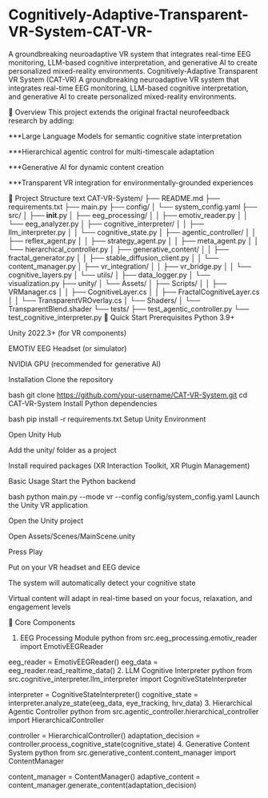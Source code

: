 # Cognitively-Adaptive-Transparent-VR-System-CAT-VR-
A groundbreaking neuroadaptive VR system that integrates real-time EEG monitoring, LLM-based cognitive interpretation, and generative AI to create personalized mixed-reality environments.
Cognitively-Adaptive Transparent VR System (CAT-VR)
A groundbreaking neuroadaptive VR system that integrates real-time EEG monitoring, LLM-based cognitive interpretation, and generative AI to create personalized mixed-reality environments.

🌟 Overview
This project extends the original fractal neurofeedback research by adding:

***Large Language Models for semantic cognitive state interpretation

***Hierarchical agentic control for multi-timescale adaptation

***Generative AI for dynamic content creation

***Transparent VR integration for environmentally-grounded experiences

📁 Project Structure
text
CAT-VR-System/
├── README.md
├── requirements.txt
├── main.py
├── config/
│   └── system_config.yaml
├── src/
│   ├── __init__.py
│   ├── eeg_processing/
│   │   ├── emotiv_reader.py
│   │   └── eeg_analyzer.py
│   ├── cognitive_interpreter/
│   │   ├── llm_interpreter.py
│   │   └── cognitive_state.py
│   ├── agentic_controller/
│   │   ├── reflex_agent.py
│   │   ├── strategy_agent.py
│   │   ├── meta_agent.py
│   │   └── hierarchical_controller.py
│   ├── generative_content/
│   │   ├── fractal_generator.py
│   │   ├── stable_diffusion_client.py
│   │   └── content_manager.py
│   ├── vr_integration/
│   │   ├── vr_bridge.py
│   │   └── cognitive_layers.py
│   └── utils/
│       ├── data_logger.py
│       └── visualization.py
├── unity/
│   └── Assets/
│       ├── Scripts/
│       │   ├── VRManager.cs
│       │   ├── CognitiveLayer.cs
│       │   ├── FractalCognitiveLayer.cs
│       │   └── TransparentVROverlay.cs
│       └── Shaders/
│           └── TransparentBlend.shader
└── tests/
    ├── test_agentic_controller.py
    └── test_cognitive_interpreter.py
🚀 Quick Start
Prerequisites
Python 3.9+

Unity 2022.3+ (for VR components)

EMOTIV EEG Headset (or simulator)

NVIDIA GPU (recommended for generative AI)

Installation
Clone the repository

bash
git clone https://github.com/your-username/CAT-VR-System.git
cd CAT-VR-System
Install Python dependencies

bash
pip install -r requirements.txt
Setup Unity Environment

Open Unity Hub

Add the unity/ folder as a project

Install required packages (XR Interaction Toolkit, XR Plugin Management)

Basic Usage
Start the Python backend

bash
python main.py --mode vr --config config/system_config.yaml
Launch the Unity VR application

Open the Unity project

Open Assets/Scenes/MainScene.unity

Press Play

Put on your VR headset and EEG device

The system will automatically detect your cognitive state

Virtual content will adapt in real-time based on your focus, relaxation, and engagement levels

🔧 Core Components
1. EEG Processing Module
python
from src.eeg_processing.emotiv_reader import EmotivEEGReader

eeg_reader = EmotivEEGReader()
eeg_data = eeg_reader.read_realtime_data()
2. LLM Cognitive Interpreter
python
from src.cognitive_interpreter.llm_interpreter import CognitiveStateInterpreter

interpreter = CognitiveStateInterpreter()
cognitive_state = interpreter.analyze_state(eeg_data, eye_tracking, hrv_data)
3. Hierarchical Agentic Controller
python
from src.agentic_controller.hierarchical_controller import HierarchicalController

controller = HierarchicalController()
adaptation_decision = controller.process_cognitive_state(cognitive_state)
4. Generative Content System
python
from src.generative_content.content_manager import ContentManager

content_manager = ContentManager()
adaptive_content = content_manager.generate_content(adaptation_decision)
